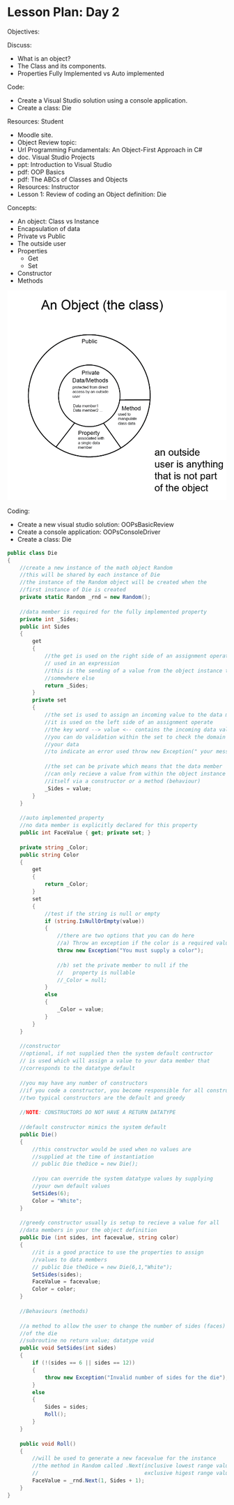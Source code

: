 # Lesson Plan: Day 2

Objectives:

Discuss:

- What is an object?
- The Class and its components.
- Properties Fully Implemented vs Auto implemented

Code:

- Create a Visual Studio solution using a console application.
- Create a class: Die

Resources: Student

- Moodle site.
- Object Review topic:
- Url Programming Fundamentals: An Object-First Approach in C#
- doc. Visual Studio Projects
- ppt: Introduction to Visual Studio
- pdf: OOP Basics
- pdf: The ABCs of Classes and Objects
- Resources: Instructor
- Lesson 1: Review of coding an Object definition: Die

Concepts:

- An object: Class vs Instance
- Encapsulation of data
- Private vs Public
- The outside user
- Properties
  - Get
  - Set
- Constructor
- Methods
 
![](l-2-a.png)

Coding:

- Create a new visual studio solution: OOPsBasicReview
- Create a console application: OOPsConsoleDriver
- Create a class: Die

```csharp
public class Die
{
    //create a new instance of the math object Random
    //this will be shared by each instance of Die
    //the instance of the Random object will be created when the
    //first instance of Die is created
    private static Random _rnd = new Random();

    //data member is required for the fully implemented property
    private int _Sides;
    public int Sides
    {
        get
        {
            //the get is used on the right side of an assignment operate
            // used in an expression
            //this is the sending of a value from the object instance to
            //somewhere else
            return _Sides;
        }
        private set
        {
            //the set is used to assign an incoming value to the data memeber
            //it is used on the left side of an assignment operate
            //the key word --> value <-- contains the incoming data value
            //you can do validation within the set to check the domain of
            //your data
            //to indicate an error used throw new Exception(" your message")

            //the set can be private which means that the data member
            //can only recieve a value from within the object instance 
            //itself via a constructor or a method (behaviour)
            _Sides = value;
        }
    }

    //auto implemented property
    //no data member is explicitly declared for this property
    public int FaceValue { get; private set; }

    private string _Color;
    public string Color
    {
        get
        {
            return _Color;
        }
        set
        {
            //test if the string is null or empty
            if (string.IsNullOrEmpty(value))
            {
                //there are two options that you can do here
                //a) Throw an exception if the color is a required value
                throw new Exception("You must supply a color");

                //b) set the private member to null if the
                //   property is nullable
                //_Color = null;
            }
            else
            {
                _Color = value;
            }
        }
    }

    //constructor
    //optional, if not supplied then the system default contructor
    // is used which will assign a value to your data member that
    //corresponds to the datatype default

    //you may have any number of constructors
    //if you code a constructor, you become responsible for all constructors
    //two typical constructors are the default and greedy

    //NOTE: CONSTRUCTORS DO NOT HAVE A RETURN DATATYPE

    //default constructor mimics the system default
    public Die()
    {
        //this constructor would be used when no values are
        //supplied at the time of instantiation
        // public Die theDice = new Die();

        //you can override the system datatype values by supplying
        //your own default values
        SetSides(6);
        Color = "White";
    }

    //greedy constructor usually is setup to recieve a value for all
    //data members in your the object definition
    public Die (int sides, int facevalue, string color)
    {
        //it is a good practice to use the properties to assign
        //values to data members
        // public Die theDice = new Die(6,1,"White");
        SetSides(sides);
        FaceValue = facevalue;
        Color = color;
    }

    //Behaviours (methods)

    //a method to allow the user to change the number of sides (faces)
    //of the die
    //subroutine no return value; datatype void
    public void SetSides(int sides)
    {
        if (!(sides == 6 || sides == 12))
        {
            throw new Exception("Invalid number of sides for the die");
        }
        else
        {
            Sides = sides;
            Roll();
        }
    }

    public void Roll()
    {
        //will be used to generate a new facevalue for the instance
        //the method in Random called .Next(inclusive lowest range value,
        //                                  exclusive higest range value)
        FaceValue = _rnd.Next(1, Sides + 1);
    }
}
```
